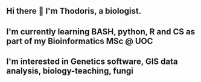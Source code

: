 ## Hi there 👋 I'm Thodoris, a biologist.
## I'm currently learning BASH, python, R and CS as part of my Bioinformatics MSc @ UOC
## I'm interested in Genetics software, GIS data analysis, biology-teaching, fungi

<!--
**bozydar-masselos/bozydar-masselos** is a ✨ _special_ ✨ repository because its `README.md` (this file) appears on your GitHub profile.

Here are some ideas to get you started:

- 🔭 I’m currently working on ...
- 🌱 I’m currently learning ...
- 👯 I’m looking to collaborate on ...
- 🤔 I’m looking for help with ...
- 💬 Ask me about ...
- 📫 How to reach me: ...
- 😄 Pronouns: ...
- ⚡ Fun fact: ...
-->
